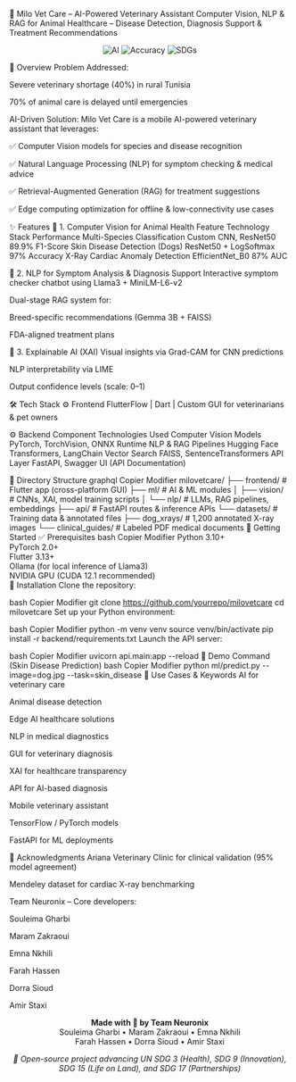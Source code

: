 🐶 Milo Vet Care – AI-Powered Veterinary Assistant
Computer Vision, NLP & RAG for Animal Healthcare – Disease Detection, Diagnosis Support & Treatment Recommendations

<p align="center"> <img alt="AI" src="https://img.shields.io/badge/AI-Computer_Vision_|_NLP_|_RAG-blueviolet"> <img alt="Accuracy" src="https://img.shields.io/badge/Top_Accuracy-97%25-brightgreen"> <img alt="SDGs" src="https://img.shields.io/badge/UN_SDGs-3_9_15_17-green"> </p>
📌 Overview
Problem Addressed:

Severe veterinary shortage (40%) in rural Tunisia

70% of animal care is delayed until emergencies

AI-Driven Solution:
Milo Vet Care is a mobile AI-powered veterinary assistant that leverages:

✅ Computer Vision models for species and disease recognition

✅ Natural Language Processing (NLP) for symptom checking & medical advice

✅ Retrieval-Augmented Generation (RAG) for treatment suggestions

✅ Edge computing optimization for offline & low-connectivity use cases

✨ Features
🐾 1. Computer Vision for Animal Health
Feature	Technology Stack	Performance
Multi-Species Classification	Custom CNN, ResNet50	89.9% F1-Score
Skin Disease Detection (Dogs)	ResNet50 + LogSoftmax	97% Accuracy
X-Ray Cardiac Anomaly Detection	EfficientNet_B0	87% AUC

🧠 2. NLP for Symptom Analysis & Diagnosis Support
Interactive symptom checker chatbot using Llama3 + MiniLM-L6-v2

Dual-stage RAG system for:

Breed-specific recommendations (Gemma 3B + FAISS)

FDA-aligned treatment plans

🧬 3. Explainable AI (XAI)
Visual insights via Grad-CAM for CNN predictions

NLP interpretability via LIME

Output confidence levels (scale: 0–1)

🛠️ Tech Stack
⚙️ Frontend
FlutterFlow | Dart | Custom GUI for veterinarians & pet owners

⚙️ Backend
Component	Technologies Used
Computer Vision Models	PyTorch, TorchVision, ONNX Runtime
NLP & RAG Pipelines	Hugging Face Transformers, LangChain
Vector Search	FAISS, SentenceTransformers
API Layer	FastAPI, Swagger UI (API Documentation)

📁 Directory Structure
graphql
Copier
Modifier
milovetcare/
├── frontend/               # Flutter app (cross-platform GUI)
├── ml/                     # AI & ML modules
│   ├── vision/             # CNNs, XAI, model training scripts
│   └── nlp/                # LLMs, RAG pipelines, embeddings
├── api/                    # FastAPI routes & inference APIs
└── datasets/               # Training data & annotated files
    ├── dog_xrays/          # 1,200 annotated X-ray images
    └── clinical_guides/    # Labeled PDF medical documents
🚀 Getting Started
✅ Prerequisites
bash
Copier
Modifier
Python 3.10+  
PyTorch 2.0+  
Flutter 3.13+  
Ollama (for local inference of Llama3)  
NVIDIA GPU (CUDA 12.1 recommended)  
🔧 Installation
Clone the repository:

bash
Copier
Modifier
git clone https://github.com/yourrepo/milovetcare
cd milovetcare
Set up your Python environment:

bash
Copier
Modifier
python -m venv venv
source venv/bin/activate
pip install -r backend/requirements.txt
Launch the API server:

bash
Copier
Modifier
uvicorn api.main:app --reload
🧪 Demo Command (Skin Disease Prediction)
bash
Copier
Modifier
python ml/predict.py --image=dog.jpg --task=skin_disease
🎯 Use Cases & Keywords
AI for veterinary care

Animal disease detection

Edge AI healthcare solutions

NLP in medical diagnostics

GUI for veterinary diagnosis

XAI for healthcare transparency

API for AI-based diagnosis

Mobile veterinary assistant

TensorFlow / PyTorch models

FastAPI for ML deployments

🙏 Acknowledgments
Ariana Veterinary Clinic for clinical validation (95% model agreement)

Mendeley dataset for cardiac X-ray benchmarking

Team Neuronix – Core developers:

Souleima Gharbi

Maram Zakraoui

Emna Nkhili

Farah Hassen

Dorra Sioud

Amir Staxi

<p align="center"> <b>Made with 💙 by Team Neuronix</b><br> Souleima Gharbi • Maram Zakraoui • Emna Nkhili<br> Farah Hassen • Dorra Sioud • Amir Staxi </p> <p align="center"> <i>🚀 Open-source project advancing UN SDG 3 (Health), SDG 9 (Innovation), SDG 15 (Life on Land), and SDG 17 (Partnerships)</i> </p>
